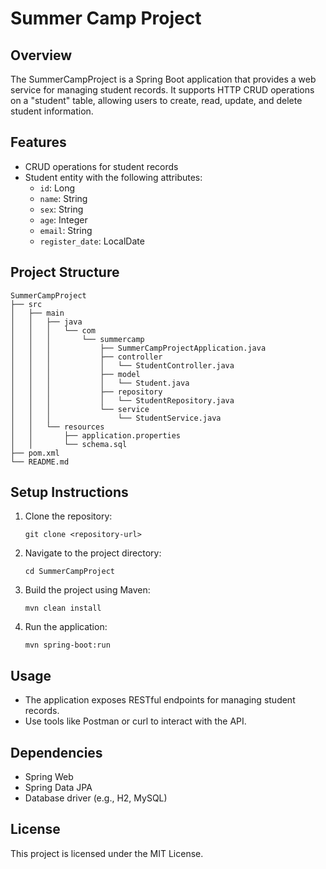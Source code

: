 
# Summer Camp Project

## Overview
The SummerCampProject is a Spring Boot application that provides a web service for managing student records. It supports HTTP CRUD operations on a "student" table, allowing users to create, read, update, and delete student information.

## Features
- CRUD operations for student records
- Student entity with the following attributes:
  - `id`: Long
  - `name`: String
  - `sex`: String
  - `age`: Integer
  - `email`: String
  - `register_date`: LocalDate

## Project Structure
```
SummerCampProject
├── src
│   ├── main
│   │   ├── java
│   │   │   └── com
│   │   │       └── summercamp
│   │   │           ├── SummerCampProjectApplication.java
│   │   │           ├── controller
│   │   │           │   └── StudentController.java
│   │   │           ├── model
│   │   │           │   └── Student.java
│   │   │           ├── repository
│   │   │           │   └── StudentRepository.java
│   │   │           └── service
│   │   │               └── StudentService.java
│   │   └── resources
│   │       ├── application.properties
│   │       └── schema.sql
├── pom.xml
└── README.md
```

## Setup Instructions
1. Clone the repository:
   ```
   git clone <repository-url>
   ```
2. Navigate to the project directory:
   ```
   cd SummerCampProject
   ```
3. Build the project using Maven:
   ```
   mvn clean install
   ```
4. Run the application:
   ```
   mvn spring-boot:run
   ```

## Usage
- The application exposes RESTful endpoints for managing student records.
- Use tools like Postman or curl to interact with the API.

## Dependencies
- Spring Web
- Spring Data JPA
- Database driver (e.g., H2, MySQL)

## License
This project is licensed under the MIT License.


